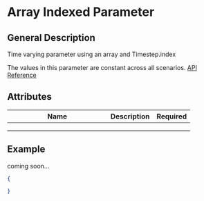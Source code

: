 # Array Indexed Parameter

## General Description

Time varying parameter using an array and Timestep.index

The values in this parameter are constant across all scenarios. [API Reference](https://pywr.github.io/pywr-docs/master/api/generated/pywr.parameters.ArrayIndexedParameter.html)

## Attributes

<table><thead><tr><th width="215">Name</th><th>Description</th><th>Required</th></tr></thead><tbody><tr><td></td><td></td><td></td></tr><tr><td></td><td></td><td></td></tr><tr><td></td><td></td><td></td></tr></tbody></table>

## Example

coming soon...

```json
{

}
```
